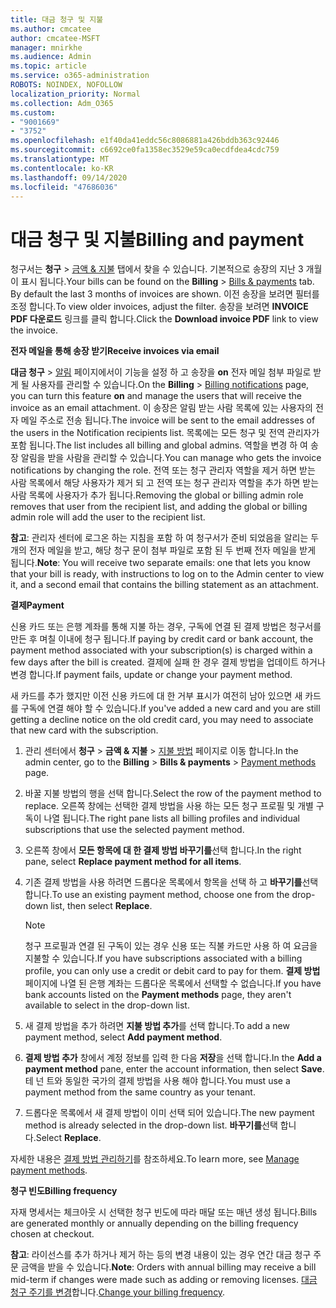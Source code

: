 ```yaml
---
title: 대금 청구 및 지불
ms.author: cmcatee
author: cmcatee-MSFT
manager: mnirkhe
ms.audience: Admin
ms.topic: article
ms.service: o365-administration
ROBOTS: NOINDEX, NOFOLLOW
localization_priority: Normal
ms.collection: Adm_O365
ms.custom:
- "9001669"
- "3752"
ms.openlocfilehash: e1f40da41eddc56c8086881a426bddb363c92446
ms.sourcegitcommit: c6692ce0fa1358ec3529e59ca0ecdfdea4cdc759
ms.translationtype: MT
ms.contentlocale: ko-KR
ms.lasthandoff: 09/14/2020
ms.locfileid: "47686036"
---
```

# <a name="billing-and-payment"></a><span data-ttu-id="6e986-102">대금 청구 및 지불</span><span class="sxs-lookup"><span data-stu-id="6e986-102">Billing and payment</span></span>

<span data-ttu-id="6e986-103">청구서는 **청구**  >  [금액 & 지불](https://go.microsoft.com/fwlink/p/?linkid=848039) 탭에서 찾을 수 있습니다.  기본적으로 송장의 지난 3 개월이 표시 됩니다.</span><span class="sxs-lookup"><span data-stu-id="6e986-103">Your bills can be found on the **Billing** > [Bills & payments](https://go.microsoft.com/fwlink/p/?linkid=848039) tab.  By default the last 3 months of invoices are shown.</span></span>  <span data-ttu-id="6e986-104">이전 송장을 보려면 필터를 조정 합니다.</span><span class="sxs-lookup"><span data-stu-id="6e986-104">To view older invoices, adjust the filter.</span></span>  <span data-ttu-id="6e986-105">송장을 보려면 **INVOICE PDF 다운로드** 링크를 클릭 합니다.</span><span class="sxs-lookup"><span data-stu-id="6e986-105">Click the **Download invoice PDF** link to view the invoice.</span></span>

<span data-ttu-id="6e986-106">**전자 메일을 통해 송장 받기**</span><span class="sxs-lookup"><span data-stu-id="6e986-106">**Receive invoices via email**</span></span>

<span data-ttu-id="6e986-107">**대금 청구**  >  [알림](https://go.microsoft.com/fwlink/p/?linkid=853212) 페이지에서이 기능을 설정 하 고 송장을 **on** 전자 메일 첨부 파일로 받게 될 사용자를 관리할 수 있습니다.</span><span class="sxs-lookup"><span data-stu-id="6e986-107">On the **Billing** > [Billing notifications](https://go.microsoft.com/fwlink/p/?linkid=853212) page, you can turn this feature **on** and manage the users that will receive the invoice as an email attachment.</span></span> <span data-ttu-id="6e986-108">이 송장은 알림 받는 사람 목록에 있는 사용자의 전자 메일 주소로 전송 됩니다.</span><span class="sxs-lookup"><span data-stu-id="6e986-108">The invoice will be sent to the email addresses of the users in the Notification recipients list.</span></span> <span data-ttu-id="6e986-109">목록에는 모든 청구 및 전역 관리자가 포함 됩니다.</span><span class="sxs-lookup"><span data-stu-id="6e986-109">The list includes all billing and global admins.</span></span>  <span data-ttu-id="6e986-110">역할을 변경 하 여 송장 알림을 받을 사람을 관리할 수 있습니다.</span><span class="sxs-lookup"><span data-stu-id="6e986-110">You can manage who gets the invoice notifications by changing the role.</span></span>  <span data-ttu-id="6e986-111">전역 또는 청구 관리자 역할을 제거 하면 받는 사람 목록에서 해당 사용자가 제거 되 고 전역 또는 청구 관리자 역할을 추가 하면 받는 사람 목록에 사용자가 추가 됩니다.</span><span class="sxs-lookup"><span data-stu-id="6e986-111">Removing the global or billing admin role removes that user from the recipient list, and adding the global or billing admin role will add the user to the recipient list.</span></span>

<span data-ttu-id="6e986-112">**참고**: 관리자 센터에 로그온 하는 지침을 포함 하 여 청구서가 준비 되었음을 알리는 두 개의 전자 메일을 받고, 해당 청구 문이 첨부 파일로 포함 된 두 번째 전자 메일을 받게 됩니다.</span><span class="sxs-lookup"><span data-stu-id="6e986-112">**Note**: You will receive two separate emails: one that lets you know that your bill is ready, with instructions to log on to the Admin center to view it, and a second email that contains the billing statement as an attachment.</span></span>

<span data-ttu-id="6e986-113">**결제**</span><span class="sxs-lookup"><span data-stu-id="6e986-113">**Payment**</span></span>

<span data-ttu-id="6e986-114">신용 카드 또는 은행 계좌를 통해 지불 하는 경우, 구독에 연결 된 결제 방법은 청구서를 만든 후 며칠 이내에 청구 됩니다.</span><span class="sxs-lookup"><span data-stu-id="6e986-114">If paying by credit card or bank account, the payment method associated with your subscription(s) is charged within a few days after the bill is created.</span></span> <span data-ttu-id="6e986-115">결제에 실패 한 경우 결제 방법을 업데이트 하거나 변경 합니다.</span><span class="sxs-lookup"><span data-stu-id="6e986-115">If payment fails, update or change your payment method.</span></span>

<span data-ttu-id="6e986-116">새 카드를 추가 했지만 이전 신용 카드에 대 한 거부 표시가 여전히 남아 있으면 새 카드를 구독에 연결 해야 할 수 있습니다.</span><span class="sxs-lookup"><span data-stu-id="6e986-116">If you've added a new card and you are still getting a decline notice on the old credit card, you may need to associate that new card with the subscription.</span></span>

1. <span data-ttu-id="6e986-117">관리 센터에서 **청구**  >  **금액 & 지불**  >  [지불 방법](https://go.microsoft.com/fwlink/p/?linkid=2018806) 페이지로 이동 합니다.</span><span class="sxs-lookup"><span data-stu-id="6e986-117">In the admin center, go to the **Billing** > **Bills & payments** > [Payment methods](https://go.microsoft.com/fwlink/p/?linkid=2018806) page.</span></span>

2. <span data-ttu-id="6e986-118">바꿀 지불 방법의 행을 선택 합니다.</span><span class="sxs-lookup"><span data-stu-id="6e986-118">Select the row of the payment method to replace.</span></span> <span data-ttu-id="6e986-119">오른쪽 창에는 선택한 결제 방법을 사용 하는 모든 청구 프로필 및 개별 구독이 나열 됩니다.</span><span class="sxs-lookup"><span data-stu-id="6e986-119">The right pane lists all billing profiles and individual subscriptions that use the selected payment method.</span></span>

3. <span data-ttu-id="6e986-120">오른쪽 창에서 **모든 항목에 대 한 결제 방법 바꾸기를**선택 합니다.</span><span class="sxs-lookup"><span data-stu-id="6e986-120">In the right pane, select **Replace payment method for all items**.</span></span>

4. <span data-ttu-id="6e986-121">기존 결제 방법을 사용 하려면 드롭다운 목록에서 항목을 선택 하 고 **바꾸기를**선택 합니다.</span><span class="sxs-lookup"><span data-stu-id="6e986-121">To use an existing payment method, choose one from the drop-down list, then select **Replace**.</span></span>

    > [!NOTE]
    > <span data-ttu-id="6e986-122">청구 프로필과 연결 된 구독이 있는 경우 신용 또는 직불 카드만 사용 하 여 요금을 지불할 수 있습니다.</span><span class="sxs-lookup"><span data-stu-id="6e986-122">If you have subscriptions associated with a billing profile, you can only use a credit or debit card to pay for them.</span></span> <span data-ttu-id="6e986-123">**결제 방법** 페이지에 나열 된 은행 계좌는 드롭다운 목록에서 선택할 수 없습니다.</span><span class="sxs-lookup"><span data-stu-id="6e986-123">If you have bank accounts listed on the **Payment methods** page, they aren't available to select in the drop-down list.</span></span>

5. <span data-ttu-id="6e986-124">새 결제 방법을 추가 하려면 **지불 방법 추가**를 선택 합니다.</span><span class="sxs-lookup"><span data-stu-id="6e986-124">To add a new payment method, select **Add payment method**.</span></span>

6. <span data-ttu-id="6e986-125">**결제 방법 추가** 창에서 계정 정보를 입력 한 다음 **저장**을 선택 합니다.</span><span class="sxs-lookup"><span data-stu-id="6e986-125">In the **Add a payment method** pane, enter the account information, then select **Save**.</span></span> <span data-ttu-id="6e986-126">테 넌 트와 동일한 국가의 결제 방법을 사용 해야 합니다.</span><span class="sxs-lookup"><span data-stu-id="6e986-126">You must use a payment method from the same country as your tenant.</span></span>

7. <span data-ttu-id="6e986-127">드롭다운 목록에서 새 결제 방법이 이미 선택 되어 있습니다.</span><span class="sxs-lookup"><span data-stu-id="6e986-127">The new payment method is already selected in the drop-down list.</span></span> <span data-ttu-id="6e986-128">**바꾸기를**선택 합니다.</span><span class="sxs-lookup"><span data-stu-id="6e986-128">Select **Replace**.</span></span>

<span data-ttu-id="6e986-129">자세한 내용은 [결제 방법 관리하기](https://docs.microsoft.com/microsoft-365/commerce/billing-and-payments/manage-payment-methods)를 참조하세요.</span><span class="sxs-lookup"><span data-stu-id="6e986-129">To learn more, see [Manage payment methods](https://docs.microsoft.com/microsoft-365/commerce/billing-and-payments/manage-payment-methods).</span></span>

<span data-ttu-id="6e986-130">**청구 빈도**</span><span class="sxs-lookup"><span data-stu-id="6e986-130">**Billing frequency**</span></span>

<span data-ttu-id="6e986-131">자재 명세서는 체크아웃 시 선택한 청구 빈도에 따라 매달 또는 매년 생성 됩니다.</span><span class="sxs-lookup"><span data-stu-id="6e986-131">Bills are generated monthly or annually depending on the billing frequency chosen at checkout.</span></span>  

<span data-ttu-id="6e986-132">**참고**: 라이선스를 추가 하거나 제거 하는 등의 변경 내용이 있는 경우 연간 대금 청구 주문 금액을 받을 수 있습니다.</span><span class="sxs-lookup"><span data-stu-id="6e986-132">**Note**: Orders with annual billing may receive a bill mid-term if changes were made such as adding or removing licenses.</span></span> <span data-ttu-id="6e986-133">[대금 청구 주기를 변경](https://docs.microsoft.com/microsoft-365/commerce/billing-and-payments/change-payment-frequency)합니다.</span><span class="sxs-lookup"><span data-stu-id="6e986-133">[Change your billing frequency](https://docs.microsoft.com/microsoft-365/commerce/billing-and-payments/change-payment-frequency).</span></span>
